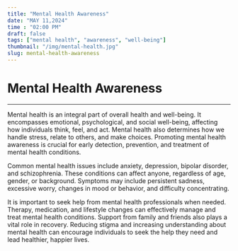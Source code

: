 ```yaml
---
title: "Mental Health Awareness"
date: "MAY 11,2024"
time : "02:00 PM"
draft: false
tags: ["mental health", "awareness", "well-being"]
thumbnail: "/img/mental-health.jpg"
slug: mental-health-awareness
---
```


# Mental Health Awareness

---

Mental health is an integral part of overall health and well-being. It encompasses emotional, psychological, and social well-being, affecting how individuals think, feel, and act. Mental health also determines how we handle stress, relate to others, and make choices. Promoting mental health awareness is crucial for early detection, prevention, and treatment of mental health conditions.

Common mental health issues include anxiety, depression, bipolar disorder, and schizophrenia. These conditions can affect anyone, regardless of age, gender, or background. Symptoms may include persistent sadness, excessive worry, changes in mood or behavior, and difficulty concentrating.

It is important to seek help from mental health professionals when needed. Therapy, medication, and lifestyle changes can effectively manage and treat mental health conditions. Support from family and friends also plays a vital role in recovery. Reducing stigma and increasing understanding about mental health can encourage individuals to seek the help they need and lead healthier, happier lives.
